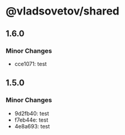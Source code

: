 # @vladsovetov/shared

## 1.6.0

### Minor Changes

- cce1071: test

## 1.5.0

### Minor Changes

- 9d2fb40: test
- f7eb44e: test
- 4e8a693: test
